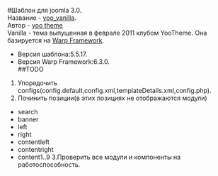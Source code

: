 #Шаблон для joomla 3.0.  
Название - [yoo_vanilla](http://www.yootheme.com/demo/joomla/vanilla).  
Автор - [yoo theme](http://www.yootheme.com/)  
Vanilla - тема выпущенная в феврале 2011 клубом YooTheme. Она базируется на [Warp Framework](http://www.yootheme.com/themes/warp-framework).  
- Версия шаблона:5.5.17.  
- Версия Warp Framework:6.3.0.  
##TODO  
1. Упорядочить configs(config.default,config.xml,templateDetails.xml,config.php).  
2. Починить позиции(в этих позициях не отображаются модули)  
  - search  
  - banner  
  - left  
  - right  
  - contentleft  
  - contentright  
  - content1..9 
3.Проверить все модули и компоненты на работоспособность.   

